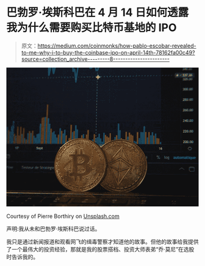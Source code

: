 # 巴勃罗·埃斯科巴在 4 月 14 日如何透露我为什么需要购买比特币基地的 IPO

> 原文：<https://medium.com/coinmonks/how-pablo-escobar-revealed-to-me-why-i-to-buy-the-coinbase-ipo-on-april-14th-78162fa00c49?source=collection_archive---------8----------------------->

![](img/5baa4149040676f9b8a0f2b1e55d338c.png)

Courtesy of Pierre Borthiry on [Unsplash.com](https://unsplash.com/photos/vBCVcWUyvyM)

声明:我从未和巴勃罗·埃斯科巴说过话。

我只是通过新闻报道和观看网飞的缉毒警察才知道他的故事。但他的故事给我提供了一个最伟大的投资经验，那就是我的股票搭档、投资大师表弟“乔·莫尼”在选股时告诉我的。